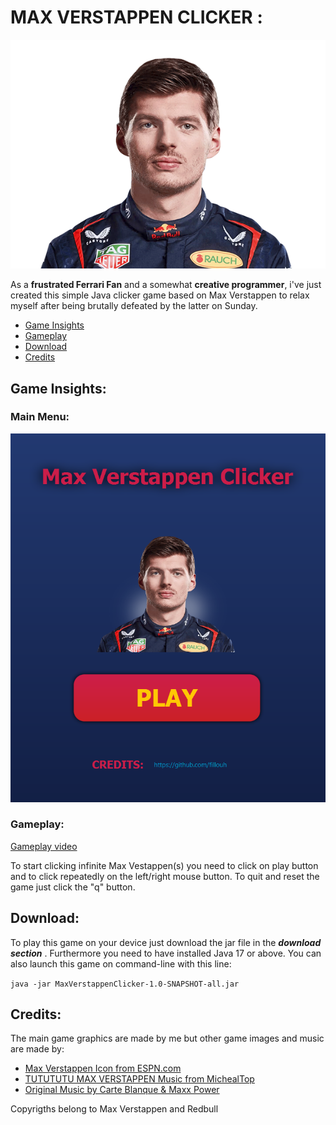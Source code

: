# MAX VERSTAPPEN CLICKER :

<p align="center">
  <img src="./src/main/resources/org/fillouh/maxverstappenclicker/assets/max2.png" alt="Max Verstappen Logo">
</p>


As a **frustrated Ferrari Fan** and a somewhat **creative programmer**, i've just created this simple Java clicker game based on Max Verstappen to relax myself after being brutally defeated by the latter on Sunday.

* [Game Insights](#Game-Insights)
* [Gameplay](#Gameplay)
* [Download](#Download)
* [Credits](#Credits)


## Game Insights:

### Main Menu:
<p align="center">
  <img src="./src/main/resources/org/fillouh/maxverstappenclicker/git-documents/main-menu.png" alt="Main Menu">
</p>

### Gameplay:

[Gameplay video](https://github.com/Fillouh/MaxVerstappenClicker/blob/main/src/main/resources/org/fillouh/maxverstappenclicker/git-documents/gameplay.mp4)

To start clicking infinite Max Vestappen(s) you need to click on play button and to click repeatedly on the left/right mouse button. To quit and reset the game just click the "q" button.


## Download:
To play this game on your device just download the jar file in the ***download section*** . Furthermore you need to have installed Java 17 or above.
You can also launch this game on command-line with this line:

```java -jar MaxVerstappenClicker-1.0-SNAPSHOT-all.jar```


## Credits:
The main game graphics are made by me but other game images and music are made by:

* [Max Verstappen Icon from ESPN.com](https://a.espncdn.com)
* [TUTUTUTU MAX VERSTAPPEN Music from MichealTop](https://www.youtube.com/watch?v=q9Bv0B-wJ5s&pp=ygUVdHV0dXR1IG1heCB2ZXJzdGFwcGVu)
* [Original Music by Carte Blanque & Maxx Power](https://www.youtube.com/watch?v=jG2AciJ3zHY&pp=ygUVdHV0dXR1IG1heCB2ZXJzdGFwcGVu)

Copyrigths belong to Max Verstappen and Redbull



